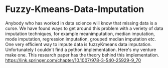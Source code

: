 # Fuzzy-Kmeans-Data-Imputation
Anybody who has worked in data science will know that missing data is a curse. We have found ways to get around this problem with a veriety of data imputation techniques, for example meanimputation, median imputation, mode imputation, regression imputation, grouped median imputation etc. One very efficient way to impute data is fuzzyKmeans data imputation. Unfortunately I couldn't find a python implementation. Here's my venture make one. This research paper has the theory behind this implementation. https://link.springer.com/chapter/10.1007/978-3-540-25929-9_70

